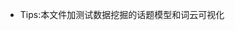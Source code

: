 <!--
 * @Description: henggao_learning
 * @version: v1.0.0
 * @Author: henggao
 * @Date: 2021-05-11 21:54:13
 * @LastEditors: henggao
 * @LastEditTime: 2021-05-11 21:55:25
-->

- Tips:本文件加测试数据挖掘的话题模型和词云可视化